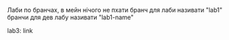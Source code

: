 Лаби по бранчах, в мейн нічого не пхати
бранч для лаби називати "lab1"
бранчи для дев лабу називати "lab1-name"

lab3: link